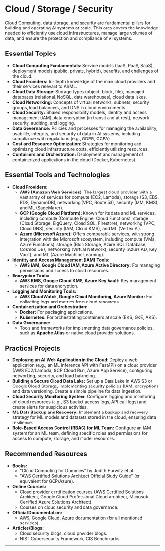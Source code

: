 # Cloud / Storage / Security

Cloud Computing, data storage, and security are fundamental pillars for building and operating AI systems at scale. This area covers the knowledge needed to efficiently use cloud infrastructures, manage large volumes of data, and ensure the protection and compliance of AI systems.

## Essential Topics

*   **Cloud Computing Fundamentals:** Service models (IaaS, PaaS, SaaS), deployment models (public, private, hybrid), benefits, and challenges of the cloud.
*   **Cloud Providers:** In-depth knowledge of the main cloud providers and their services relevant to AI/ML.
*   **Cloud Data Storage:** Storage types (object, block, file), managed databases (relational, NoSQL, data warehouses), cloud data lakes.
*   **Cloud Networking:** Concepts of virtual networks, subnets, security groups, load balancers, and DNS in cloud environments.
*   **Cloud Security:** Shared responsibility models, identity and access management (IAM), data encryption (in transit and at rest), network security, auditing, and logging.
*   **Data Governance:** Policies and processes for managing the availability, usability, integrity, and security of data in AI systems, including compliance with regulations (e.g., GDPR, CCPA).
*   **Cost and Resource Optimization:** Strategies for monitoring and optimizing cloud infrastructure costs, efficiently utilizing resources.
*   **Containers and Orchestration:** Deployment and management of containerized applications in the cloud (Docker, Kubernetes).

## Essential Tools and Technologies

*   **Cloud Providers:**
    *   **AWS (Amazon Web Services):** The largest cloud provider, with a vast array of services for compute (EC2, Lambda), storage (S3, EBS, RDS, DynamoDB), networking (VPC, Route 53), security (IAM, KMS), and ML (SageMaker).
    *   **GCP (Google Cloud Platform):** Known for its data and ML services, including compute (Compute Engine, Cloud Functions), storage (Cloud Storage, BigQuery, Cloud SQL, Firestore), networking (VPC, Cloud DNS), security (IAM, Cloud KMS), and ML (Vertex AI).
    *   **Azure (Microsoft Azure):** Offers comparable services, with strong integration with the Microsoft ecosystem, including compute (VMs, Azure Functions), storage (Blob Storage, Azure SQL Database, Cosmos DB), networking (Virtual Network), security (Azure AD, Key Vault), and ML (Azure Machine Learning).
*   **Identity and Access Management (IAM) Tools:**
    *   **AWS IAM, Google Cloud IAM, Azure Active Directory:** For managing permissions and access to cloud resources.
*   **Encryption Tools:**
    *   **AWS KMS, Google Cloud KMS, Azure Key Vault:** Key management services for data encryption.
*   **Logging and Monitoring Tools:**
    *   **AWS CloudWatch, Google Cloud Monitoring, Azure Monitor:** For collecting logs and metrics from cloud resources.
*   **Containerization and Orchestration:**
    *   **Docker:** For packaging applications.
    *   **Kubernetes:** For orchestrating containers at scale (EKS, GKE, AKS).
*   **Data Governance:**
    *   Tools and frameworks for implementing data governance policies, such as **Apache Atlas** or native cloud provider solutions.

## Practical Projects

*   **Deploying an AI Web Application in the Cloud:** Deploy a web application (e.g., an ML inference API with FastAPI) on a cloud provider (AWS EC2/Lambda, GCP Cloud Run, Azure App Service), configuring networking, security, and load balancing.
*   **Building a Secure Cloud Data Lake:** Set up a Data Lake in AWS S3 or Google Cloud Storage, implementing security policies (IAM, encryption) and data versioning. Create a simple pipeline for data ingestion.
*   **Cloud Security Monitoring System:** Configure logging and monitoring of cloud resources (e.g., S3 bucket access logs, API call logs) and create alerts for suspicious activities.
*   **ML Data Backup and Recovery:** Implement a backup and recovery strategy for ML models and datasets stored in the cloud, ensuring data resilience.
*   **Role-Based Access Control (RBAC) for ML Team:** Configure an IAM system for an ML team, defining specific roles and permissions for access to compute, storage, and model resources.

## Recommended Resources

*   **Books:**
    *   "Cloud Computing for Dummies" by Judith Hurwitz et al.
    *   "AWS Certified Solutions Architect Official Study Guide" (or equivalent for GCP/Azure).
*   **Online Courses:**
    *   Cloud provider certification courses (AWS Certified Solutions Architect, Google Cloud Professional Cloud Architect, Microsoft Certified Azure Solutions Architect).
    *   Courses on cloud security and data governance.
*   **Official Documentation:**
    *   AWS, Google Cloud, Azure documentation (for all mentioned services).
*   **Articles/Blogs:**
    *   Cloud security blogs, cloud provider blogs.
    *   NIST Cybersecurity Framework, CIS Benchmarks.

---


